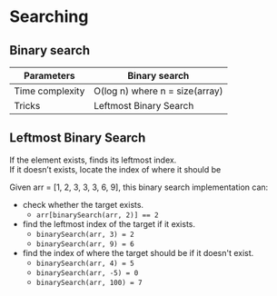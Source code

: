 # Searching 

## Binary search 

| Parameters      | Binary search                  |
| --------------- | ------------------------------ |
| Time complexity | O(log n) where n = size(array) |
| Tricks          | Leftmost Binary Search         |

## Leftmost Binary Search 
If the element exists, finds its leftmost index. </br>
If it doesn’t exists, locate the index of where it should be

Given arr = [1, 2, 3, 3, 3, 6, 9], this binary search implementation can: 

- check whether the target exists. 
  - ```arr[binarySearch(arr, 2)] == 2```
- find the leftmost index of the target if it exists. 
  - ```binarySearch(arr, 3) = 2```
  - ```binarySearch(arr, 9) = 6```
- find the index of where the target should be if it doesn't exist. 
  - ```binarySearch(arr, 4) = 5```
  - ```binarySearch(arr, -5) = 0```
  - ```binarySearch(arr, 100) = 7```



